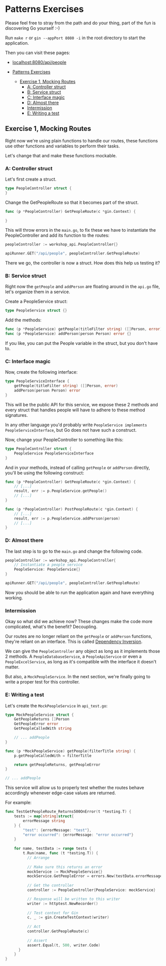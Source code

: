 # Patterns Exercises

Please feel free to stray from the path and do your thing,
part of the fun is discovering Go yourself :-)

Run `make r` or `gin --appPort 8080 -i` in the root directory to start the application.

Then you can visit these pages:

- [localhost:8080/api/people](http://localhost:8080/api/people)

- [Patterns Exercises](#patterns-exercises)
  - [Exercise 1, Mocking Routes](#exercise-1-mocking-routes)
    - [A: Controller struct](#a-controller-struct)
    - [B: Service struct](#b-service-struct)
    - [C: Interface magic](#c-interface-magic)
    - [D: Almost there](#d-almost-there)
    - [Intermission](#intermission)
    - [E: Writing a test](#e-writing-a-test)

## Exercise 1, Mocking Routes

Right now we're using plain functions to handle our routes,
these functions use other functions and variables to perform
their tasks.

Let's change that and make these functions mockable.

### A: Controller struct

Let's first create a struct.

```go
type PeopleController struct { 
}
```

Change the GetPeopleRoute so that it becomes
part of the struct.

```go
func (p *PeopleController) GetPeopleRoute(c *gin.Context) {
    
}
```

This will throw errors in the `main.go`, to fix these
we have to instantiate the PeopleController and add its function to the routes:

```go
peopleController := workshop_api.PeopleController{}

apiRunner.GET("/api/people", peopleController.GetPeopleRoute)
```

There we go, the controller is now a struct.
How does this help us testing it?

### B: Service struct

Right now the `getPeople` and `addPerson` are floating around in the `api.go` file,
let's organize them in a service.

Create a PeopleService struct:

```go
type PeopleService struct {}
```

Add the methods:

```go
func (p *PeopleService) getPeople(titleFilter string) ([]Person, error) {}
func (p *PeopleService) addPerson(person Person) error {}
```

If you like, you can put the People variable in the struct, but you don't have to.

### C: Interface magic

Now, create the following interface:

```go
type PeopleServiceInterface {
    getPeople(titleFilter string) ([]Person, error)
    addPerson(person Person) error
}
```

This will be the public API for this service, we expose these 2 methods
and every struct that handles people will have to adhere to these
method signatures.

In any other language you'd probably write `PeopleService implements PeopleServiceInterface`,
but Go does not have such a construct.

Now, change your PeopleController to something like this:

```go
type PeopleController struct { 
    PeopleService PeopleServiceInterface
}
```

And in your methods, instead of calling `getPeople` or `addPerson` directly,
you'll be using the following construct:

```go
func (p *PeopleController) GetPeopleRoute(c *gin.Context) {
    // [...]
    result, err := p.PeopleService.getPeople()
    // [...]
}

func (p *PeopleController) PostPeopleRoute(c *gin.Context) {
    // [...]
    result, err := p.PeopleService.addPerson(person)
    // [...]
}
```

### D: Almost there

The last step is to go to the `main.go` and change the following code.

```go
peopleController := workshop_api.PeopleController{
    // Instantiate a people service
    PeopleService: PeopleService{}
}

apiRunner.GET("/api/people", peopleController.GetPeopleRoute)
```

Now you should be able to run the application again and have everything working.

### Intermission

Okay so what did we achieve now? These changes make the code more complicated,
what's the benefit? Decoupling.

Our routes are no longer reliant on the `getPeople` or `addPerson` functions,
they're reliant on an interface.
This is called [Dependency Inversion](https://www.tutorialsteacher.com/ioc/dependency-inversion-principle).

We can give the `PeopleController` any object as long as it implements those 2 methods.
A `PeopleDatabaseService`, a `PeopleApiService` or even a `PeopleExcelService`, as long
as it's compatible with the interface it doesn't matter.

But also, a `MockPeopleService`.
In the next section, we're finally going to write a proper test for this controller.

### E: Writing a test

Let's create the `MockPeopleService` in `api_test.go`:

```go
type MockPeopleService struct {
    GetPeopleReturns []Person
    GetPeopleError error
    GetPeopleCalledWith string

    // ... addPeople
}

func (p *MockPeopleService) getPeople(filterTitle string) {
    p.getPeopleCalledWith = filterTitle

    return getPeopleReturns, getPeopleError
}

// ... addPeople
```

This service will allow us to properly test whether
the routes behave accordingly whenever edge-case values are returned.

For example:

```go
func TestGetPeopleRoute_Returns500OnError(t *testing.T) {
	tests := map[string]struct{
        errorMessage string		
    } {
	    "test": {errorMessage: "test"},
	    "error occurred": {errorMessage: "error occurred"}
    }
	
    for name, testData := range tests {
    	t.Run(name, func (t *testing.T)) {
          // Arrange
    		
    	  // Make sure this returns an error
          mockService := MockPeopleService{}
          mockService.GetPeopleError = errors.New(testData.errorMessage)
          
          // Get the controller
          controller := PeopleController{PeopleService: mockService}

          // Response will be written to this writer
          writer := httptest.NewRecorder()
          
          // Test context for Gin
          c, _ := gin.CreateTestContext(writer)
          
          // Act
          controller.GetPeopleRoute(c)
          
          // Assert 
          assert.Equal(t, 500, writer.Code)
      }
    }
}
```